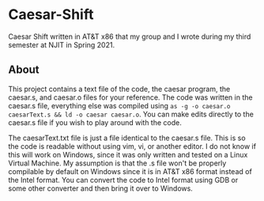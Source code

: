 # Caesar-Shift
Caesar Shift written in AT&amp;T x86 that my group and I wrote during my third semester at NJIT in Spring 2021.

## About
This project contains a text file of the code, the caesar program, the caesar.s, and caesar.o files for your reference. The code was written in the caesar.s file, everything else was compiled using `as -g -o caesar.o caesarText.s && ld -o caesar caesar.o`. You can make edits directly to the caesar.s file if you wish to play around with the code.

The caesarText.txt file is just a file identical to the caesar.s file. This is so the code is readable without using vim, vi, or another editor. I do not know if this will work on Windows, since it was only written and tested on a Linux Virtual Machine. My assumption is that the .s file won't be properly compilable by default on Windows since it is in AT&T x86 format instead of the Intel format. You can convert the code to Intel format using GDB or some other converter and then bring it over to Windows.
